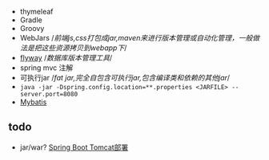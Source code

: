 

+ thymeleaf
+ Gradle
+ Groovy
+ WebJars /*前端js,css打包成jar,maven来进行版本管理或自动化管理，一般做法是把这些资源拷贝到webapp下*/
+ [flyway](https://www.jianshu.com/p/5b3ee67e3598) /*数据库版本管理工具*/
+ spring mvc 注解
+ 可执行jar /*fat jar,完全自包含可执行jar,包含编译类和依赖的其他jar*/ 
+ `java -jar -Dspring.config.location=**.properties <JARFILE> --server.port=8080`
+ [Mybatis](https://www.jianshu.com/p/c2bab03484f4)


## todo

+ jar/war? [Spring Boot Tomcat部署](https://www.yiibai.com/spring-boot/spring_boot_tomcat_deployment.html) 